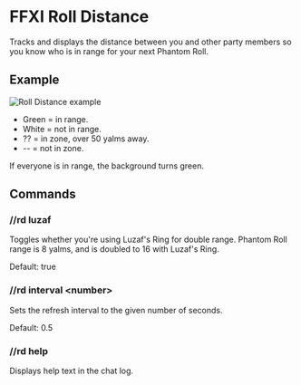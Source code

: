 # FFXI Roll Distance

Tracks and displays the distance between you and other party members so you know who is in range for your next Phantom Roll.

## Example

![Roll Distance example](readme/demo.png)

* Green = in range.
* White = not in range.
* ?? = in zone, over 50 yalms away.
* -- = not in zone.

If everyone is in range, the background turns green.

## Commands

### //rd luzaf

Toggles whether you're using Luzaf's Ring for double range. Phantom Roll range is 8 yalms, and is doubled to 16 with Luzaf's Ring.

Default: true

### //rd interval &lt;number&gt;

Sets the refresh interval to the given number of seconds.

Default: 0.5

### //rd help

Displays help text in the chat log.
